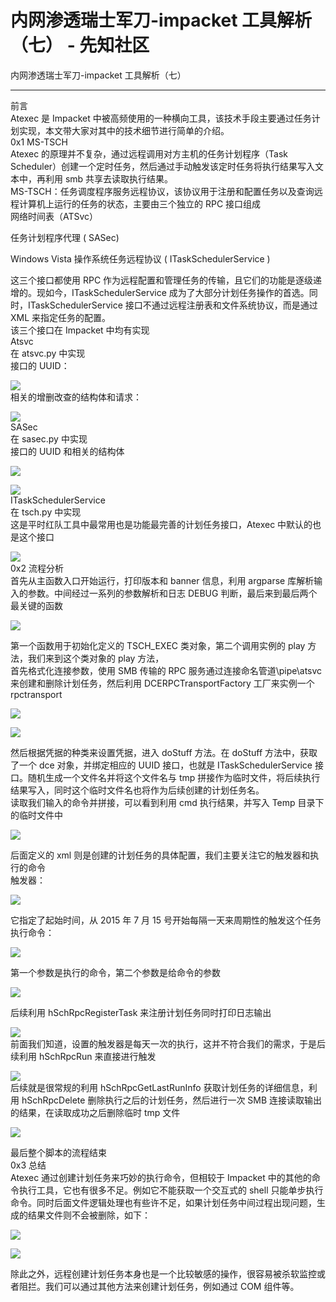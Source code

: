 

# 内网渗透瑞士军刀-impacket 工具解析（七） - 先知社区

内网渗透瑞士军刀-impacket 工具解析（七）

- - -

前言  
Atexec 是 Impacket 中被高频使用的一种横向工具，该技术手段主要通过任务计划实现，本文带大家对其中的技术细节进行简单的介绍。  
0x1 MS-TSCH  
Atexec 的原理并不复杂，通过远程调用对方主机的任务计划程序（Task Scheduler）创建一个定时任务，然后通过手动触发该定时任务将执行结果写入文本中，再利用 smb 共享去读取执行结果。  
MS-TSCH：任务调度程序服务远程协议，该协议用于注册和配置任务以及查询远程计算机上运行的任务的状态，主要由三个独立的 RPC 接口组成  
网络时间表（ATSvc）

任务计划程序代理 ( SASec)

Windows Vista 操作系统任务远程协议 ( ITaskSchedulerService )

这三个接口都使用 RPC 作为远程配置和管理任务的传输，且它们的功能是逐级递增的。现如今，ITaskSchedulerService 成为了大部分计划任务操作的首选。同时，ITaskSchedulerService 接口不通过远程注册表和文件系统协议，而是通过 XML 来指定任务的配置。  
该三个接口在 Impacket 中均有实现  
Atsvc  
在 atsvc.py 中实现  
接口的 UUID：

[![](assets/1706770228-0c99e821be2fa5f47c31f04e8e96cc10.png)](https://xzfile.aliyuncs.com/media/upload/picture/20240131180934-d55fa6f8-c020-1.png)  
相关的增删改查的结构体和请求：

[![](assets/1706770228-8e81a36cb5f6befac148aaee33d164a6.png)](https://xzfile.aliyuncs.com/media/upload/picture/20240131180949-de543918-c020-1.png)  
SASec  
在 sasec.py 中实现  
接口的 UUID 和相关的结构体

[![](assets/1706770228-dd22f119b682eb0c931cbd47283a1266.png)](https://xzfile.aliyuncs.com/media/upload/picture/20240131181001-e54c799c-c020-1.png)

[![](assets/1706770228-8a3a412865ad5e3a002fa3d04b5e7c03.png)](https://xzfile.aliyuncs.com/media/upload/picture/20240131181011-eb927996-c020-1.png)  
ITaskSchedulerService  
在 tsch.py 中实现  
这是平时红队工具中最常用也是功能最完善的计划任务接口，Atexec 中默认的也是这个接口

[![](assets/1706770228-9b6e803a68cae20bfc690280ad4a8a6e.png)](https://xzfile.aliyuncs.com/media/upload/picture/20240131181022-f218a3b2-c020-1.png)  
0x2 流程分析  
首先从主函数入口开始运行，打印版本和 banner 信息，利用 argparse 库解析输入的参数。中间经过一系列的参数解析和日志 DEBUG 判断，最后来到最后两个最关键的函数

[![](assets/1706770228-9cc1ee9d2df1bfaff57b70199f1e014a.png)](https://xzfile.aliyuncs.com/media/upload/picture/20240131181043-fe746b5a-c020-1.png)

第一个函数用于初始化定义的 TSCH\_EXEC 类对象，第二个调用实例的 play 方法，我们来到这个类对象的 play 方法，  
首先格式化连接参数，使用 SMB 传输的 RPC 服务通过连接命名管道\\pipe\\atsvc 来创建和删除计划任务，然后利用 DCERPCTransportFactory 工厂来实例一个 rpctransport

[![](assets/1706770228-9534a82098897ae3550c731d09e53357.png)](https://xzfile.aliyuncs.com/media/upload/picture/20240131181058-07a3f4e8-c021-1.png)

[![](assets/1706770228-346e8b098a4eb49d6ffd426342c22f32.png)](https://xzfile.aliyuncs.com/media/upload/picture/20240131181110-0e4eb904-c021-1.png)

然后根据凭据的种类来设置凭据，进入 doStuff 方法。在 doStuff 方法中，获取了一个 dce 对象，并绑定相应的 UUID 接口，也就是 ITaskSchedulerService 接口。随机生成一个文件名并将这个文件名与 tmp 拼接作为临时文件，将后续执行结果写入，同时这个临时文件名也将作为后续创建的计划任务名。  
读取我们输入的命令并拼接，可以看到利用 cmd 执行结果，并写入 Temp 目录下的临时文件中

[![](assets/1706770228-e2b3835f9ab70d41fb7e2ffe14014ba3.png)](https://xzfile.aliyuncs.com/media/upload/picture/20240131181123-16540906-c021-1.png)

后面定义的 xml 则是创建的计划任务的具体配置，我们主要关注它的触发器和执行的命令  
触发器：

[![](assets/1706770228-30765facaeb2745c72249a88ca4a14b4.png)](https://xzfile.aliyuncs.com/media/upload/picture/20240131181136-1e494932-c021-1.png)

它指定了起始时间，从 2015 年 7 月 15 号开始每隔一天来周期性的触发这个任务  
执行命令：

[![](assets/1706770228-6ea880ffdb4a1bdd783e9e8c4ae7a2d2.png)](https://xzfile.aliyuncs.com/media/upload/picture/20240131181203-2e4dc9c0-c021-1.png)

第一个参数是执行的命令，第二个参数是给命令的参数

[![](assets/1706770228-7c41e054ed0cc7744d14fde6f58b6666.png)](https://xzfile.aliyuncs.com/media/upload/picture/20240131181215-355d6b08-c021-1.png)

后续利用 hSchRpcRegisterTask 来注册计划任务同时打印日志输出

[![](assets/1706770228-0a8683c6eca6ae1526872bd97d8da60e.png)](https://xzfile.aliyuncs.com/media/upload/picture/20240131181229-3d93e2c0-c021-1.png)  
前面我们知道，设置的触发器是每天一次的执行，这并不符合我们的需求，于是后续利用 hSchRpcRun 来直接进行触发

[![](assets/1706770228-cfde1f736a5e823d665587614832c686.png)](https://xzfile.aliyuncs.com/media/upload/picture/20240131181351-6e7125c4-c021-1.png)  
后续就是很常规的利用 hSchRpcGetLastRunInfo 获取计划任务的详细信息，利用 hSchRpcDelete 删除执行之后的计划任务，然后进行一次 SMB 连接读取输出的结果，在读取成功之后删除临时 tmp 文件

[![](assets/1706770228-c39c9e4943cdf3118213ad75a658f8a6.png)](https://xzfile.aliyuncs.com/media/upload/picture/20240131181336-654f0cd6-c021-1.png)

最后整个脚本的流程结束  
0x3 总结  
Atexec 通过创建计划任务来巧妙的执行命令，但相较于 Impacket 中的其他的命令执行工具，它也有很多不足。例如它不能获取一个交互式的 shell 只能单步执行命令。同时后面文件逻辑处理也有些许不足，如果计划任务中间过程出现问题，生成的结果文件则不会被删除，如下：

[![](assets/1706770228-0435eada09031d43a1a4b1af9badb9da.png)](https://xzfile.aliyuncs.com/media/upload/picture/20240131181320-5bfd2afa-c021-1.png)

[![](assets/1706770228-024479495d94b7bccd3e1f14d11be4e2.png)](https://xzfile.aliyuncs.com/media/upload/picture/20240131181302-515cb278-c021-1.png)

除此之外，远程创建计划任务本身也是一个比较敏感的操作，很容易被杀软监控或者阻拦。我们可以通过其他方法来创建计划任务，例如通过 COM 组件等。
